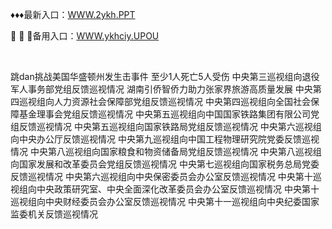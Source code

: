 <p>
	♦♦♦最新入口：<a href="http://www.baidu.com/link?url=6MA2SWnO3Raqke39an_0PUxosM6ZrUGzi1BN9tNnlPW&wd">WWW.2ykh.PPT</a> 
	<p>
		📯
📯
📯备用入口：<a href="http://www.baidu.com/link?url=6MA2SWnO3Raqke39an_0PUxosM6ZrUGzi1BN9tNnlPW&wd">WWW.ykhciy.UPOU</a> 
	</p>
	<p>
		<br />
	</p>
	<p>
		跳dan挑战美国华盛顿州发生击事件 至少1人死亡5人受伤
中央第三巡视组向退役军人事务部党组反馈巡视情况
湖南引侨智侨力助力张家界旅游高质量发展
中央第四巡视组向人力资源社会保障部党组反馈巡视情况
中央第四巡视组向全国社会保障基金理事会党组反馈巡视情况
中央第五巡视组向中国国家铁路集团有限公司党组反馈巡视情况
中央第五巡视组向国家铁路局党组反馈巡视情况
中央第六巡视组向中央办公厅反馈巡视情况
中央第九巡视组向中国工程物理研究院党委反馈巡视情况
中央第八巡视组向国家粮食和物资储备局党组反馈巡视情况
中央第八巡视组向国家发展和改革委员会党组反馈巡视情况
中央第七巡视组向国家税务总局党委反馈巡视情况
中央第六巡视组向中央保密委员会办公室反馈巡视情况
中央第十巡视组向中央政策研究室、中央全面深化改革委员会办公室反馈巡视情况
中央第十巡视组向中央财经委员会办公室反馈巡视情况
中央第十一巡视组向中央纪委国家监委机关反馈巡视情况
	</p>

